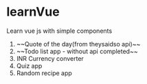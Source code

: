 # learnVue
Learn vue js with simple components

<ol>
<li>~~Quote of the day(from theysaidso api)~~</li>
<li>~~Todo list app - without api completed~~</li>
<li>INR Currency converter</li>
<li>Quiz app</li>
<li>Random recipe app</li>
</ol>
